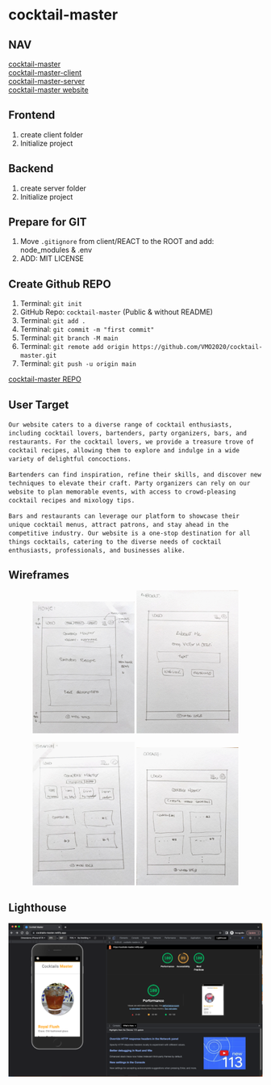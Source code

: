 # cocktail-master

## NAV

[cocktail-master](https://github.com/VMO2020/cocktail-master)  
[cocktail-master-client](https://github.com/VMO2020/cocktail-master/blob/main/client/FRONTEND.md)  
[cocktail-master-server](https://github.com/VMO2020/cocktail-master/blob/main/server/BACKEND.md)  
[cocktail-master website](https://cocktails-master.netlify.app/)

## Frontend

1. create client folder
2. Initialize project

## Backend

1. create server folder
2. Initialize project

## Prepare for GIT

1. Move `.gitignore` from client/REACT to the ROOT and add: node_modules & .env
2. ADD: MIT LICENSE

## Create Github REPO

1. Terminal: `git init`
2. GitHub Repo: `cocktail-master`  (Public & without README)
3. Terminal: `git add .`
4. Terminal: `git commit -m "first commit"`
5. Terminal: `git branch -M main`
6. Terminal: `git remote add origin https://github.com/VMO2020/cocktail-master.git`
7. Terminal: `git push -u origin main`

[cocktail-master REPO](https://github.com/VMO2020/cocktail-master)

## User Target

`Our website caters to a diverse range of cocktail enthusiasts, including cocktail lovers, bartenders, party organizers, bars, and restaurants. For the cocktail lovers, we provide a treasure trove of cocktail recipes, allowing them to explore and indulge in a wide variety of delightful concoctions.`  

`Bartenders can find inspiration, refine their skills, and discover new techniques to elevate their craft. Party organizers can rely on our website to plan memorable events, with access to crowd-pleasing cocktail recipes and mixology tips.`  

`Bars and restaurants can leverage our platform to showcase their unique cocktail menus, attract patrons, and stay ahead in the competitive industry. Our website is a one-stop destination for all things cocktails, catering to the diverse needs of cocktail enthusiasts, professionals, and businesses alike.`

## Wireframes

<p align="center">
  <img height="40%" width="40%" src="./images/wireframe-1.jpeg" alt="wireframe-1" />
  <img height="40%" width="40%" src="./images/wireframe-2.jpeg" alt="wireframe-2" />
</p>
<p align="center">
  <img height="40%" width="40%" src="./images/wireframe-3.jpeg" alt="wireframe-3" />
  <img height="40%" width="40%" src="./images/wireframe-4.jpeg" alt="wireframe-4" />
</p>

## Lighthouse

<p align="center">
  <img height="100%" width="100%" src="./images/Lighthouse.png" alt="lighthouse" />
</p>
